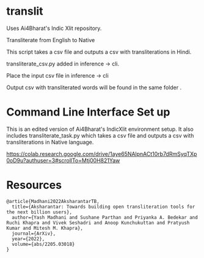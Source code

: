 # translit
Uses Ai4Bharat's Indic Xlit repository. 

Transliterate from English to Native

This script takes a csv file and outputs a csv with transliterations in Hindi.

transliterate_csv.py added in inference -> cli. 

Place the input csv file in inference -> cli

Output csv with transliterated words will be found in the same folder .

# Command Line Interface Set up

This is an edited version of Ai4Bharat's IndicXlit environment setup. It also includes transliterate_task.py which takes a csv file and outputs a csv with transliterations in Native language.

https://colab.research.google.com/drive/1aye65NAlpnACt10rb7dRmSyqTXp0oD9u?authuser=3#scrollTo=Mtj00H821Yaw

# Resources
```
@article{Madhani2022AksharantarTB,
  title={Aksharantar: Towards building open transliteration tools for the next billion users},
  author={Yash Madhani and Sushane Parthan and Priyanka A. Bedekar and Ruchi Khapra and Vivek Seshadri and Anoop Kunchukuttan and Pratyush Kumar and Mitesh M. Khapra},
  journal={ArXiv},
  year={2022},
  volume={abs/2205.03018}
}
```
